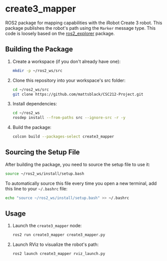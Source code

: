 # create3_mapper

ROS2 package for mapping capabilities with the iRobot Create 3 robot. This package publishes the robot's path using the `Marker` message type. This code is loosely based on the [ros2_explorer](https://github.com/DaniGarciaLopez/ros2_explorer/tree/main) package.

## Building the Package

1. Create a workspace (if you don't already have one):

    ```bash
    mkdir -p ~/ros2_ws/src
    ```

2. Clone this repository into your workspace's src folder:

    ```bash
    cd ~/ros2_ws/src
    git clone https://github.com/mattsblack/CSC212-Project.git
    ```

3. Install dependencies:

    ```bash
    cd ~/ros2_ws
    rosdep install --from-paths src --ignore-src -r -y
    ```

4. Build the package:

    ```bash
    colcon build --packages-select create3_mapper
    ```

## Sourcing the Setup File

After building the package, you need to source the setup file to use it:

```bash
source ~/ros2_ws/install/setup.bash
```

To automatically source this file every time you open a new terminal, add this line to your `~/.bashrc` file:

```bash
echo "source ~/ros2_ws/install/setup.bash" >> ~/.bashrc
```

## Usage

1. Launch the `create3_mapper` node:

    ```bash
    ros2 run create3_mapper create3_mapper.py
    ```

2. Launch RViz to visualize the robot's path:

    ```bash
    ros2 launch create3_mapper rviz_launch.py
    ```
